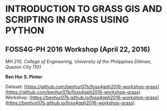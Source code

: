 # INTRODUCTION TO GRASS GIS AND SCRIPTING IN GRASS USING PYTHON  
## FOSS4G-PH 2016 Workshop (April 22, 2016)  
_MH 210, College of Engineering, University of the Philippines Diliman, Quezon City 1101_   

__Ben Hur S. Pintor__  

Dataset: [https://github.com/benhur07b/foss4gph2016-workshop-grass](https://github.com/benhur07b/foss4gph2016-workshop-grass)  
Workshop: [https://benhur07b.github.io/foss4gph2016-workshop-grass](https://benhur07b.github.io/foss4gph2016-workshop-grass)

